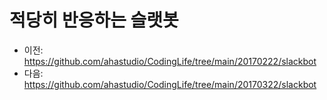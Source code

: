 # 적당히 반응하는 슬랫봇

- 이전: <https://github.com/ahastudio/CodingLife/tree/main/20170222/slackbot>
- 다음: <https://github.com/ahastudio/CodingLife/tree/main/20170322/slackbot>
